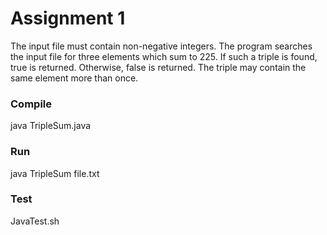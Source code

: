 # Assignment 1 

The input file must contain non-negative integers. The program searches the input file for three elements which sum to 225. If such a triple is found, true is returned. Otherwise, false is returned. The triple may contain the same element more than once.

### Compile
java TripleSum.java

### Run
java TripleSum file.txt

### Test
JavaTest.sh